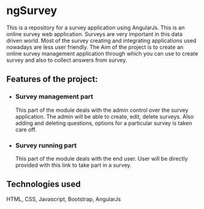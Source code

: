 # ngSurvey

This is a repository for a survey application using AngularJs. This is an online survey web application. 
Surveys are very important in this data driven world. Most of the survey creating and integrating applications
used nowadays are less user friendly. The Aim of the project is to create an online survey management application
through which you can use to create survey and also to collect answers from survey.

##	Features of the project:

*	### Survey management part<br>
	This part of the module deals with the admin control over the survey application. The admin will be able to create, 
  edit, delete surveys. Also adding and deleting questions, options for a particular survey is taken care off.

* ### Survey running part<br>
	This part of the module deals with the end user. User will be directly provided with this link to take part in a survey.


## Technologies used
HTML, CSS, Javascript, Bootstrap, AngularJs


